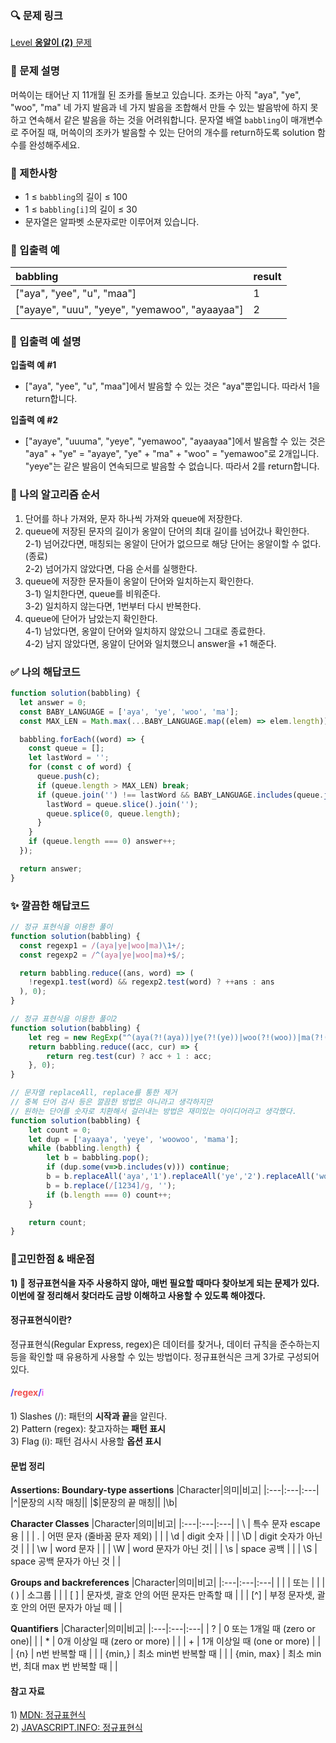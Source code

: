 ### 🔍 문제 링크
[Level **옹알이 (2)** 문제](https://school.programmers.co.kr/learn/courses/30/lessons/133499)

### 📘 문제 설명
머쓱이는 태어난 지 11개월 된 조카를 돌보고 있습니다. 조카는 아직 "aya", "ye", "woo", "ma" 네 가지 발음과 네 가지 발음을 조합해서 만들 수 있는 발음밖에 하지 못하고 연속해서 같은 발음을 하는 것을 어려워합니다. 문자열 배열 `babbling`이 매개변수로 주어질 때, 머쓱이의 조카가 발음할 수 있는 단어의 개수를 return하도록 solution 함수를 완성해주세요.

### 📕 제한사항
- 1 ≤ `babbling`의 길이 ≤ 100
- 1 ≤ `babbling[i]`의 길이 ≤ 30
- 문자열은 알파벳 소문자로만 이루어져 있습니다.

### 📙 입출력 예
|babbling|result|
|:---|:---|
|["aya", "yee", "u", "maa"]|1|
|["ayaye", "uuu", "yeye", "yemawoo", "ayaayaa"]|2|

### 📒 입출력 예 설명
**입출력 예 #1**
- ["aya", "yee", "u", "maa"]에서 발음할 수 있는 것은 "aya"뿐입니다. 따라서 1을 return합니다.

**입출력 예 #2**
- ["ayaye", "uuuma", "yeye", "yemawoo", "ayaayaa"]에서 발음할 수 있는 것은 "aya" + "ye" = "ayaye", "ye" + "ma" + "woo" = "yemawoo"로 2개입니다. "yeye"는 같은 발음이 연속되므로 발음할 수 없습니다. 따라서 2를 return합니다.

### 📔 나의 알고리즘 순서
1) 단어를 하나 가져와, 문자 하나씩 가져와 queue에 저장한다.  
2) queue에 저장된 문자의 길이가 옹알이 단어의 최대 길이를 넘어갔나 확인한다.  
   2-1) 넘어갔다면, 매칭되는 옹알이 단어가 없으므로 해당 단어는 옹알이할 수 없다. (종료)  
   2-2) 넘어가지 않았다면, 다음 순서를 실행한다.
3) queue에 저장한 문자들이 옹알이 단어와 일치하는지 확인한다.  
   3-1) 일치한다면, queue를 비워준다.  
   3-2) 일치하지 않는다면, 1번부터 다시 반복한다.
4) queue에 단어가 남았는지 확인한다.  
   4-1) 남았다면, 옹알이 단어와 일치하지 않았으니 그대로 종료한다.  
   4-2) 남지 않았다면, 옹알이 단어와 일치했으니 answer을 +1 해준다.

### ✅ 나의 해답코드
```javascript
function solution(babbling) {
  let answer = 0;
  const BABY_LANGUAGE = ['aya', 'ye', 'woo', 'ma'];
  const MAX_LEN = Math.max(...BABY_LANGUAGE.map((elem) => elem.length));

  babbling.forEach((word) => {
    const queue = [];
    let lastWord = '';
    for (const c of word) {
      queue.push(c);
      if (queue.length > MAX_LEN) break;
      if (queue.join('') !== lastWord && BABY_LANGUAGE.includes(queue.join(''))) {
        lastWord = queue.slice().join('');
        queue.splice(0, queue.length);
      }
    }
    if (queue.length === 0) answer++;
  });

  return answer;
}
```

### ✨ 깔끔한 해답코드
```javascript
// 정규 표현식을 이용한 풀이
function solution(babbling) {
  const regexp1 = /(aya|ye|woo|ma)\1+/;
  const regexp2 = /^(aya|ye|woo|ma)+$/;

  return babbling.reduce((ans, word) => (
    !regexp1.test(word) && regexp2.test(word) ? ++ans : ans
  ), 0);
}
```

```javascript
// 정규 표현식을 이용한 풀이2
function solution(babbling) {
    let reg = new RegExp("^(aya(?!(aya))|ye(?!(ye))|woo(?!(woo))|ma(?!(ma)))+$");
    return babbling.reduce((acc, cur) => {
        return reg.test(cur) ? acc + 1 : acc;
    }, 0);
}
```

```javascript
// 문자열 replaceAll, replace를 통한 제거
// 중복 단어 검사 등은 깔끔한 방법은 아니라고 생각하지만
// 원하는 단어를 숫자로 치환해서 걸러내는 방법은 재미있는 아이디어라고 생각했다.
function solution(babbling) {
    let count = 0;
    let dup = ['ayaaya', 'yeye', 'woowoo', 'mama'];
    while (babbling.length) {
        let b = babbling.pop();
        if (dup.some(v=>b.includes(v))) continue;
        b = b.replaceAll('aya','1').replaceAll('ye','2').replaceAll('woo','3').replaceAll('ma','4');
        b = b.replace(/[1234]/g, '');
        if (b.length === 0) count++;
    }

    return count;
}
```


### 📝고민한점 & 배운점
**1\) 🤔 정규표현식을 자주 사용하지 않아, 매번 필요할 때마다 찾아보게 되는 문제가 있다. 이번에 잘 정리해서 찾더라도 금방 이해하고 사용할 수 있도록 해야겠다.**

#### **정규표현식이란?**
정규표현식(Regular Express, regex)은 데이터를 찾거나, 데이터 규칙을 준수하는지 등을 확인할 때 유용하게 사용할 수 있는 방법이다. 정규표현식은 크게 3가로 구성되어 있다.

#### **<span style="color:#5050F0">/<span style="color: #F05050">regex</span>/<span style="color: #F070F0">i</span></span>**

1\) Slashes (/): 패턴의 **시작과 끝**을 알린다.  
2\) Pattern (regex): 찾고자하는 **패턴 표시**  
3\) Flag (i): 패턴 검사시 사용할 **옵션 표시**

#### **문법 정리**
**Assertions: Boundary-type assertions**
|Character|의미|비고|
|:---|:---|:---|
|^|문장의 시작 매칭||
|$|문장의 끝 매칭||
|\b|

**Character Classes**
|Character|의미|비고|
|:---|:---|:---|
| \ | 특수 문자 escape용 |  |
| . | 어떤 문자 (줄바꿈 문자 제외) |  |
| \d | digit 숫자 | |
| \D | digit 숫자가 아닌 것 | |
| \w | word 문자 | |
| \W | word 문자가 아닌 것| |
| \s | space 공백 | |
| \S | space 공백 문자가 아닌 것 | |


**Groups and backreferences**
|Character|의미|비고|
|:---|:---|:---|
| \| | 또는 | |
| ( ) | 소그룹 | |
| [ ] | 문자셋, 괄호 안의 어떤 문자든 만족할 때 | |
| [^] | 부정 문자셋, 괄호 안의 어떤 문자가 아닐 떼 | |

**Quantifiers**
|Character|의미|비고|
|:---|:---|:---|
| ? | 0 또는 1개일 때 (zero or one)| |
| * | 0개 이상일 때 (zero or more) | |
| + | 1개 이상일 때 (one or more)  | |
| {n} | n번 반복할 때 | |
| {min,} | 최소 min번 반복할 때 | |
| {min, max} | 최소 min번, 최대 max 번 반복할 때 | |


#### **참고 자료**
1\) [MDN: 정규표현식](https://developer.mozilla.org/ko/docs/Web/JavaScript/Guide/Regular_Expressions)  
2\) [JAVASCRIPT.INFO: 정규표현식](https://ko.javascript.info/regular-expressions)